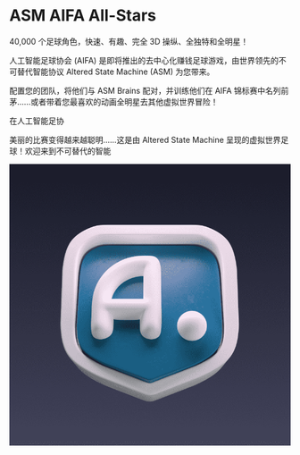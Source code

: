 # ASM AIFA All-Stars

40,000 个足球角色，快速、有趣、完全 3D 操纵、全独特和全明星！

人工智能足球协会 (AIFA) 是即将推出的去中心化赚钱足球游戏，由世界领先的不可替代智能协议 Altered State Machine (ASM) 为您带来。

配置您的团队，将他们与 ASM Brains 配对，并训练他们在 AIFA 锦标赛中名列前茅……或者带着您最喜欢的动画全明星去其他虚拟世界冒险！

在人工智能足协

美丽的比赛变得越来越聪明……这是由 Altered State Machine 呈现的虚拟世界足球！欢迎来到不可替代的智能

![nft](unnamed.png)
